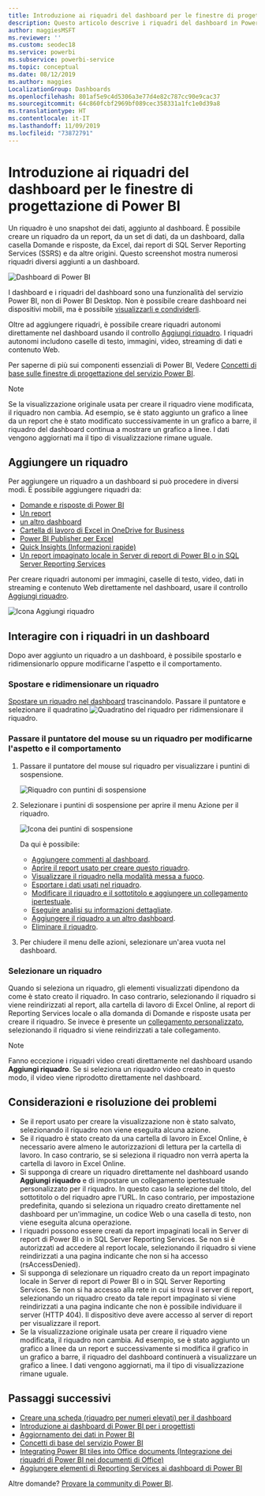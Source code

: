 ```yaml
---
title: Introduzione ai riquadri del dashboard per le finestre di progettazione di Power BI
description: Questo articolo descrive i riquadri del dashboard in Power BI, inclusi i riquadri creati dai report di SQL Server Reporting Services (SSRS).
author: maggiesMSFT
ms.reviewer: ''
ms.custom: seodec18
ms.service: powerbi
ms.subservice: powerbi-service
ms.topic: conceptual
ms.date: 08/12/2019
ms.author: maggies
LocalizationGroup: Dashboards
ms.openlocfilehash: 801af5e9c4d5306a3e77d4e82c787cc90e9cac37
ms.sourcegitcommit: 64c860fcbf2969bf089cec358331a1fc1e0d39a8
ms.translationtype: HT
ms.contentlocale: it-IT
ms.lasthandoff: 11/09/2019
ms.locfileid: "73872791"
---
```

# <a name="intro-to-dashboard-tiles-for-power-bi-designers"></a>Introduzione ai riquadri del dashboard per le finestre di progettazione di Power BI

Un riquadro è uno snapshot dei dati, aggiunto al dashboard. È possibile creare un riquadro da un report, da un set di dati, da un dashboard, dalla casella Domande e risposte, da Excel, dai report di SQL Server Reporting Services (SSRS) e da altre origini.  Questo screenshot mostra numerosi riquadri diversi aggiunti a un dashboard.

![Dashboard di Power BI](media/service-dashboard-tiles/power-bi-dashboard.png)

I dashboard e i riquadri del dashboard sono una funzionalità del servizio Power BI, non di Power BI Desktop. Non è possibile creare dashboard nei dispositivi mobili, ma è possibile [visualizzarli e condividerli](mobile-apps-view-dashboard.md).

Oltre ad aggiungere riquadri, è possibile creare riquadri autonomi direttamente nel dashboard usando il controllo [Aggiungi riquadro](service-dashboard-add-widget.md). I riquadri autonomi includono caselle di testo, immagini, video, streaming di dati e contenuto Web.

Per saperne di più sui componenti essenziali di Power BI, Vedere [Concetti di base sulle finestre di progettazione del servizio Power BI](service-basic-concepts.md).

> [!NOTE]
> Se la visualizzazione originale usata per creare il riquadro viene modificata, il riquadro non cambia.  Ad esempio, se è stato aggiunto un grafico a linee da un report che è stato modificato successivamente in un grafico a barre, il riquadro del dashboard continua a mostrare un grafico a linee. I dati vengono aggiornati ma il tipo di visualizzazione rimane uguale.
> 
> 

## <a name="pin-a-tile"></a>Aggiungere un riquadro
Per aggiungere un riquadro a un dashboard si può procedere in diversi modi. È possibile aggiungere riquadri da:

* [Domande e risposte di Power BI](service-dashboard-pin-tile-from-q-and-a.md)
* [Un report](service-dashboard-pin-tile-from-report.md)
* [un altro dashboard](service-pin-tile-to-another-dashboard.md)
* [Cartella di lavoro di Excel in OneDrive for Business](service-dashboard-pin-tile-from-excel.md)
* [Power BI Publisher per Excel](publisher-for-excel.md)
* [Quick Insights (Informazioni rapide)](service-insights.md)
* [Un report impaginato locale in Server di report di Power BI o in SQL Server Reporting Services](https://docs.microsoft.com/sql/reporting-services/pin-reporting-services-items-to-power-bi-dashboards)

Per creare riquadri autonomi per immagini, caselle di testo, video, dati in streaming e contenuto Web direttamente nel dashboard, usare il controllo [Aggiungi riquadro](service-dashboard-add-widget.md).

  ![Icona Aggiungi riquadro](media/service-dashboard-tiles/add_widgetnew.png)

## <a name="interact-with-tiles-on-a-dashboard"></a>Interagire con i riquadri in un dashboard
Dopo aver aggiunto un riquadro a un dashboard, è possibile spostarlo e ridimensionarlo oppure modificarne l'aspetto e il comportamento.

### <a name="move-and-resize-a-tile"></a>Spostare e ridimensionare un riquadro
[Spostare un riquadro nel dashboard](service-dashboard-edit-tile.md) trascinandolo. Passare il puntatore e selezionare il quadratino ![Quadratino del riquadro](media/service-dashboard-tiles/resize-handle.jpg) per ridimensionare il riquadro.

### <a name="hover-over-a-tile-to-change-the-appearance-and-behavior"></a>Passare il puntatore del mouse su un riquadro per modificarne l'aspetto e il comportamento
1. Passare il puntatore del mouse sul riquadro per visualizzare i puntini di sospensione.
   
    ![Riquadro con puntini di sospensione](media/service-dashboard-tiles/ellipses_new.png)
2. Selezionare i puntini di sospensione per aprire il menu Azione per il riquadro.
   
    ![Icona dei puntini di sospensione](media/service-dashboard-tiles/power-bi-tile-menu.png)
   
    Da qui è possibile:
   
     * [Aggiungere commenti al dashboard](consumer/end-user-comment.md).
     * [Aprire il report usato per creare questo riquadro](service-reports.md).  
     * [Visualizzare il riquadro nella modalità messa a fuoco](service-focus-mode.md).   
     * [Esportare i dati usati nel riquadro](visuals/power-bi-visualization-export-data.md).
     * [Modificare il riquadro e il sottotitolo e aggiungere un collegamento ipertestuale](service-dashboard-edit-tile.md). 
     * [Eseguire analisi su informazioni dettagliate](service-insights.md). 
     * [Aggiungere il riquadro a un altro dashboard](service-pin-tile-to-another-dashboard.md).
     * [Eliminare il riquadro](service-dashboard-edit-tile.md).

3. Per chiudere il menu delle azioni, selezionare un'area vuota nel dashboard.

### <a name="select-a-tile"></a>Selezionare un riquadro
Quando si seleziona un riquadro, gli elementi visualizzati dipendono da come è stato creato il riquadro. In caso contrario, selezionando il riquadro si viene reindirizzati al report, alla cartella di lavoro di Excel Online, al report di Reporting Services locale o alla domanda di Domande e risposte usata per creare il riquadro. Se invece è presente un [collegamento personalizzato](service-dashboard-edit-tile.md), selezionando il riquadro si viene reindirizzati a tale collegamento.

> [!NOTE]
> Fanno eccezione i riquadri video creati direttamente nel dashboard usando **Aggiungi riquadro**. Se si seleziona un riquadro video creato in questo modo, il video viene riprodotto direttamente nel dashboard.   
> 
> 

## <a name="considerations-and-troubleshooting"></a>Considerazioni e risoluzione dei problemi

* Se il report usato per creare la visualizzazione non è stato salvato, selezionando il riquadro non viene eseguita alcuna azione.
* Se il riquadro è stato creato da una cartella di lavoro in Excel Online, è necessario avere almeno le autorizzazioni di lettura per la cartella di lavoro. In caso contrario, se si seleziona il riquadro non verrà aperta la cartella di lavoro in Excel Online.
* Si supponga di creare un riquadro direttamente nel dashboard usando **Aggiungi riquadro** e di impostare un collegamento ipertestuale personalizzato per il riquadro. In questo caso la selezione del titolo, del sottotitolo o del riquadro apre l'URL. In caso contrario, per impostazione predefinita, quando si seleziona un riquadro creato direttamente nel dashboard per un'immagine, un codice Web o una casella di testo, non viene eseguita alcuna operazione.
* I riquadri possono essere creati da report impaginati locali in Server di report di Power BI o in SQL Server Reporting Services. Se non si è autorizzati ad accedere al report locale, selezionando il riquadro si viene reindirizzati a una pagina indicante che non si ha accesso (rsAccessDenied).
* Si supponga di selezionare un riquadro creato da un report impaginato locale in Server di report di Power BI o in SQL Server Reporting Services. Se non si ha accesso alla rete in cui si trova il server di report, selezionando un riquadro creato da tale report impaginato si viene reindirizzati a una pagina indicante che non è possibile individuare il server (HTTP 404). Il dispositivo deve avere accesso al server di report per visualizzare il report.
* Se la visualizzazione originale usata per creare il riquadro viene modificata, il riquadro non cambia. Ad esempio, se è stato aggiunto un grafico a linee da un report e successivamente si modifica il grafico in un grafico a barre, il riquadro del dashboard continuerà a visualizzare un grafico a linee. I dati vengono aggiornati, ma il tipo di visualizzazione rimane uguale.

## <a name="next-steps"></a>Passaggi successivi
- [Creare una scheda (riquadro per numeri elevati) per il dashboard](power-bi-visualization-card.md)
- [Introduzione ai dashboard di Power BI per i progettisti](service-dashboards.md)  
- [Aggiornamento dei dati in Power BI](refresh-data.md)
- [Concetti di base del servizio Power BI](service-basic-concepts.md)
- [Integrating Power BI tiles into Office documents (Integrazione dei riquadri di Power BI nei documenti di Office)](https://blogs.msdn.com/b/powerbidev/archive/2015/09/28/integrating-power-bi-tiles-into-office-documents.aspx)
- [Aggiungere elementi di Reporting Services ai dashboard di Power BI](https://msdn.microsoft.com/library/mt604784.aspx)

Altre domande? [Provare la community di Power BI](https://community.powerbi.com/).

